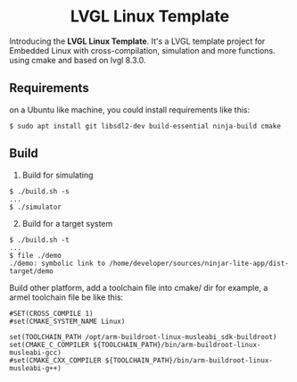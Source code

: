 <h1 align="center">
	LVGL Linux Template
</h1>

Introducing the **LVGL Linux Template**. It's a LVGL template project for Embedded Linux with cross-compilation, simulation and more functions. using cmake and based on lvgl 8.3.0.

Requirements
-----------------------
on a Ubuntu like machine, you could install requirements like this:
```
$ sudo apt install git libsdl2-dev build-essential ninja-build cmake
```


Build
-----------------------
1) Build for simulating

```
$ ./build.sh -s
...
$ ./simulator
```

2) Build for a target system
```
$ ./build.sh -t
...
$ file ./demo
./demo: symbolic link to /home/developer/sources/ninjar-lite-app/dist-target/demo
```

Build other platform, add a toolchain file into cmake/ dir
for example, a armel toolchain file be like this:
```
#SET(CROSS_COMPILE 1)
#set(CMAKE_SYSTEM_NAME Linux)

set(TOOLCHAIN_PATH /opt/arm-buildroot-linux-musleabi_sdk-buildroot)
set(CMAKE_C_COMPILER ${TOOLCHAIN_PATH}/bin/arm-buildroot-linux-musleabi-gcc)
#set(CMAKE_CXX_COMPILER ${TOOLCHAIN_PATH}/bin/arm-buildroot-linux-musleabi-g++)
```
